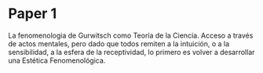 # Paper 1

La fenomenologia de Gurwitsch como Teoría de la Ciencia. Acceso a través de actos mentales, pero dado que todos remiten a la intuición, o a la sensibilidad, a la esfera de la receptividad, lo primero es volver a desarrollar una Estética Fenomenológica. 